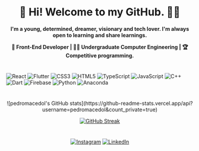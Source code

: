 <div align="center">
<h1 > 👋 Hi! Welcome to my GitHub. 👨‍💻 </h1>


<h4>
I'm a young, determined, dreamer, visionary and tech lover. I'm always open to learning and share learnings. 
 <p> </p> 
💼 Front-End Developer |
👨‍🎓 Undergraduate Computer Engineering | 
🏆 Competitive programming.
 </h4>

  

</div>

<h1 >  </h1>


<div>
 
![React](https://img.shields.io/badge/react-black.svg?style=for-the-badge&logo=react&logoColor=gray) 
![Flutter](https://img.shields.io/badge/Flutter-black.svg?style=for-the-badge&logo=Flutter&logoColor=gray)
![CSS3](https://img.shields.io/badge/css3-black.svg?style=for-the-badge&logo=css3&logoColor=gray) 
![HTML5](https://img.shields.io/badge/html5-black.svg?style=for-the-badge&logo=html5&logoColor=gray) 
![TypeScript](https://img.shields.io/badge/typescript-black.svg?style=for-the-badge&logo=typescript&logoColor=gray) 
![JavaScript](https://img.shields.io/badge/javascript-black.svg?style=for-the-badge&logo=javascript&logoColor=gray) 
![C++](https://img.shields.io/badge/c++-black.svg?style=for-the-badge&logo=c%2B%2B&logoColor=gray) 
![Dart](https://img.shields.io/badge/dart-black.svg?style=for-the-badge&logo=dart&logoColor=gray) 
![Firebase](https://img.shields.io/badge/firebase-black.svg?style=for-the-badge&logo=firebase&logoColor=gray)
![Python](https://img.shields.io/badge/python-black?style=for-the-badge&logo=python&logoColor=gray) 
![Anaconda](https://img.shields.io/badge/Anaconda-black.svg?style=for-the-badge&logo=anaconda&logoColor=gray) 
</div>

<h1 >  </h1>


<div align="center">
![pedromacedol's GitHub stats](https://github-readme-stats.vercel.app/api?username=pedromacedol&count_private=true)
 
[![GitHub Streak](https://github-readme-streak-stats.herokuapp.com?user=pedromacedol&theme=dark&hide_border=true&fire=03FA6E&ring=03FA6E&currStreakNum=FFFFFF&sideLabels=FFFFFF&stroke=FFFFFF&sideNums=03FA6E&currStreakLabel=03FA6E)](https://git.io/streak-stats)
 
<h1 >  </h1>

[![Instagram](https://img.shields.io/badge/Instagram-%23E4405F.svg?logo=Instagram&logoColor=white)](https://www.instagram.com/pedromacedol.dev/)
[![LinkedIn](https://img.shields.io/badge/LinkedIn-%230077B5.svg?logo=linkedin&logoColor=white)](https://www.linkedin.com/in/pedromacedol/)


</div>
